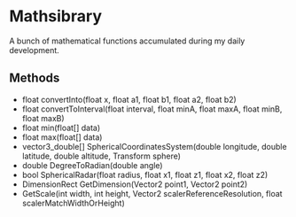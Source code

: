 # Mathsibrary
A bunch of mathematical functions accumulated during my daily development.

## Methods
* float convertInto(float x, float a1, float b1, float a2, float b2)
* float convertToInterval(float interval, float minA, float maxA, float minB, float maxB)
* float min(float[] data)
* float max(float[] data)
* vector3_double[] SphericalCoordinatesSystem(double longitude, double latitude, double altitude, Transform sphere)
* double DegreeToRadian(double angle)
* bool SphericalRadar(float radius, float x1, float z1, float x2, float z2)
* DimensionRect GetDimension(Vector2 point1, Vector2 point2)
* GetScale(int width, int height, Vector2 scalerReferenceResolution, float scalerMatchWidthOrHeight)
